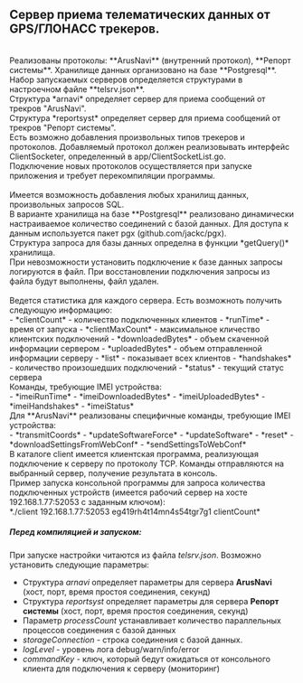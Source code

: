 ## Сервер приема телематических данных от GPS/ГЛОНАСС трекеров.<br/>
<br/>
Реализованы протоколы: **ArusNavi** (внутренний протокол), **Репорт системы**. Хранилище данных организовано на базе **Postgresql**.<br/>
Набор запускаемых серверов определяется структурами в настроечном файле **telsrv.json**.<br/>
Структура *arnavi* определяет сервер для приема сообщений от трекров "ArusNavi".<br/>
Структура *reportsyst* определяет сервер для приема сообщений от трекров "Репорт системы".<br/>
Есть возможно добавления произвольных типов трекеров и протоколов. Добавляемый протокол должен реализовывать интерфейс ClientSocketer, определенный в app/ClientSocketList.go.<br/>
Подключение новых протоколов осуществляется при запуске приложения и требует перекомпиляции программы.<br/>
<br/>
Имеется возможность добавления любых хранилищ данных, произвольных запросов SQL.<br/>
В варианте хранилища на базе **Postgresql** реализовано динамически настраиваемое количество соединений с базой данных. Для доступа к данным используется пакет pgx (github.com/jackc/pgx).<br/>
Структура запроса для базы данных определна в функции *getQuery()* хранилища.<br/>
При невозможности установить подключение к базе данных запросы логируются в файл. При восстановлении подключения запросы из файла будут выполнены, файл удален.<br/>
<br/>
Ведется статистика для каждого сервера. Есть возможноть получить следующую информацию:<br/>
- *clientCount* - количество подключенных клиентов
- *runTime* - время от запуска
- *clientMaxCount* - максимальное кличество клиентских подключений
- *downloadedBytes* - объем скаченной информации сервером
- *uploadedBytes* - объем отправленной информации серверу
- *list* - показывает всех клиентов
- *handshakes* - количество произошедших подключений
- *status* - текущий статус сервера
<br/>
Команды, требующие IMEI устройства:<br/>
- *imeiRunTime*
- *imeiDownloadedBytes*
- *imeiUploadedBytes*
- *imeiHandshakes*
- *imeiStatus*
<br/>	
Для **ArusNavi** реализованы специфичные команды, требующие IMEI устройства:<br/>
- *transmitCoords*
- *updateSoftwareForce*
- *updateSoftware*
- *reset*
- *downloadSettingsFromWebConf*
- *sendSettingsToWebConf*
<br/>
В каталоге client имеется клиентская программа, реализующая подключение к серверу по протоколу TCP. Команды отправляются на выбранный сервер, получение результата в консоль.<br/>
Пример запуска консольной программы для запроса количества подключенных устройств (имеется рабочий сервер на хосте 192.168.1.77:52053 с заданным ключом):<br/>
*./client 192.168.1.77:52053 eg419rh4t14mn4s54tgr7g1 clientCount*

##### Перед компиляцией и запуском:
При запуске настройки читаются из файла *telsrv.json*. Возможно установить следующие параметры:<br/>
- Структура *arnavi* определяет параметры для сервера **ArusNavi** (хост, порт, время простоя соединения, секунд)
- Структура *reportsyst* определяет параметры для сервера **Репорт системы** (хост, порт, время простоя соединения, секунд)
- Параметр *processCount* устанавливает количество параллельных процессов соединения с базой данных
- *storageConnection* - строка соединения с базой данных.
- *logLevel* - уровень лога debug/warn/info/error
- *commandKey* - ключ, который бедут ожидаться от консольного клиента для подключения к серверу (мониторинг)
 

